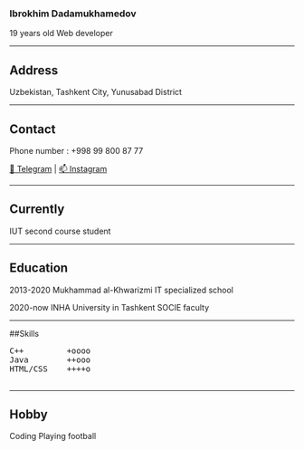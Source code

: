 ### Ibrokhim Dadamukhamedov

19 years old
Web developer

<hr>

## Address
Uzbekistan, Tashkent City, Yunusabad District

<hr>

## Contact
Phone number : +998 99 800 87 77
<div id="webaddress">
<a href="https://t.me/ibrohim_07_10">📩 Telegram</a> | <a href="https://www.instagram.com/ibroyimboy/">📫 Instagram</a>
</div>

<hr>

## Currently

IUT second course student

<hr>

## Education

2013-2020 Mukhammad al-Khwarizmi IT specialized school

2020-now INHA University in Tashkent SOCIE faculty

<hr>

##Skills
<pre>
C++         +oooo
Java        ++ooo
HTML/CSS    ++++o

</pre>

<hr>

## Hobby

Coding
Playing football